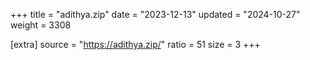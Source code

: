 +++
title = "adithya.zip"
date = "2023-12-13"
updated = "2024-10-27"
weight = 3308

[extra]
source = "https://adithya.zip/"
ratio = 51
size = 3
+++
